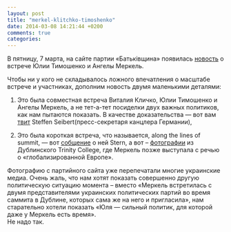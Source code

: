 ```yaml
---
layout: post
title: "merkel-klitchko-timoshenko"
date: 2014-03-08 14:21:44 +0200
comments: true
categories:
---
```

В пятницу, 7 марта, на сайте партии «Батькiвщина» появилась [новость](http://batkivshchyna.com.ua/news/open/1059) о встрече Юлии Тимошенко и Ангелы Меркель.

Чтобы ни у кого не складывалось ложного впечатления о масштабе встрече и участниках, дополним новость двумя маленькими деталями:

1. Это была совместная встреча Виталия Кличко, Юлии Тимошенко и Ангелы Меркель, а не тет-а-тет посиделки двух важных политиков, как нам пытаются показать. В качестве доказательства — вот вам [твит](https://twitter.com/RegSprecher/status/441916443995553793/photo/1) Steffen Seibert(пресс-секретаря канцлера Германии),

2. Это была короткая встреча, что называется, along the lines of summit, — вот [собщение](http://www.stern.de/politik/ausland/ukraine-krise-prorussische-kaempfer-stuermen-armeebasis-auf-der-krim-2094923.html) о ней Stern, а вот – [фотографии](https://www.facebook.com/trinitycollegedublin/posts/828271160521319?stream_ref=10) из Дублинского Trinity College, где Меркель позже выступала с речью о «глобализированной Европе».

Фотографию с партийного сайта уже перепечатали многие украинские медиа.
Очень жаль, что нам хотят показать совершенно другую политическую ситуацию момента – вместо «Меркель встретилась с двумя представителями украинских политических партий во время саммита в Дублине, которых сама же на него и пригласила», нам старательно хотели показать «Юля — сильный политик, для которой даже у Меркель есть время».  
Не надо так.
